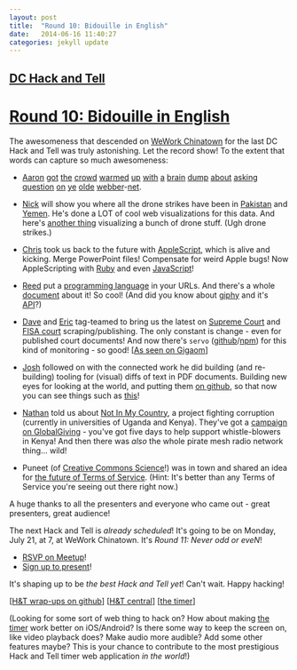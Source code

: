 ```yaml
---
layout: post
title:  "Round 10: Bidouille in English"
date:   2014-06-16 11:40:27
categories: jekyll update
---
```

## [DC Hack and Tell](http://www.meetup.com/DC-Hack-and-Tell/)

# [Round 10: Bidouille in English](http://www.meetup.com/DC-Hack-and-Tell/events/186068112/)

The awesomeness that descended on  [WeWork Chinatown](http://www.wework.com/location/chinatown/) for the last DC Hack and Tell was truly astonishing. Let the record show! To the extent that words can capture so much awesomeness:

 * [Aaron](https://twitter.com/planarrowspace) [got](https://docs.google.com/forms/d/1zJbmdA58244rYtMyXzaRd-7IPIzE468W4XyUeqA_M4I/viewform) [the](http://express.smarttech.com/?url=http://www.rockingham.k12.va.us/resources/elementary/files/4VirginiaStudiesReleasedtestSenteo.notebook) [crowd](http://www.doe.virginia.gov/testing/sol/released_tests/2007/test07_virginia_studies.pdf) [warmed](http://www.naldaramjui.com/TOPIK?t=22&l=3&s=3&q=88005) [up](http://mcasta.net/) [with](https://docs.google.com/forms/d/1zJbmdA58244rYtMyXzaRd-7IPIzE468W4XyUeqA_M4I/viewform) [a](http://www.funbutlearn.com/2013/05/create-dynamic-quiz-using-google-docs.html) [brain](http://slidify.github.io/iquiz/#2) [dump](https://github.com/lurodrigo/jquery-quiz/blob/master/demo/demo.html) [about](https://github.com/jewlofthelotus/SlickQuiz/blob/gh-pages/js/slickQuiz-config.js) [asking](https://code.google.com/p/jquizme/wiki/HowToUse) [question](http://kramdown.gettalong.org/syntax.html#definition-lists) [on](https://gist.github.com/ajschumacher/c17669b5a999a47125f7) [ye](https://www.gitbook.io/) [olde](http://help.gitbook.io/book/exercises.html) [webber](http://amischol.gitbooks.io/javascript_challenges/autoexecute/README.html)-[net](http://blogs.citypages.com/dressingroom/Decentralized%20Dance%20Party%201.JPG).

 * [Nick](https://twitter.com/nickmcclellan) will show you where all the drone strikes have been in [Pakistan](http://natsec.newamerica.net/drones/pakistan/analysis) and [Yemen](http://natsec.newamerica.net/drones/yemen/analysis). He's done a LOT of cool web visualizations for this data. And here's [another thing](http://drones.pitchinteractive.com/) visualizing a bunch of drone stuff. (Ugh drone strikes.)

 * [Chris](https://twitter.com/cmgiven) took us back to the future with [AppleScript](https://developer.apple.com/library/mac/documentation/AppleScript/Conceptual/AppleScriptX/AppleScriptX.html), which is alive and kicking. Merge PowerPoint files! Compensate for weird Apple bugs! Now AppleScripting with [Ruby](https://rubygems.org/gems/rb-appscript) and even [JavaScript](http://www.reddit.com/r/programming/comments/27l97c/javascript_as_an_alternative_to_applescript_on_os/)!

 * [Reed](https://twitter.com/reedspool) put a [programming language](http://concatinative.herokuapp.com/) in your URLs. And there's a whole [document](http://bit.ly/1cFkNgF) about it! So cool! (And did you know about [giphy](http://giphy.com/) and it's [API](https://github.com/giphy/GiphyAPI)?)

 * [Dave](https://twitter.com/vdavez) and [Eric](https://twitter.com/konklone) tag-teamed to bring us the latest on [Supreme Court](https://twitter.com/SCOTUS_servo) and [FISA court](https://twitter.com/FISACourt) scraping/publishing. The only constant is change - even for published court documents! And now there's `servo` ([github](https://github.com/vzvenyach/servo)/[npm](https://www.npmjs.org/package/servojs)) for this kind of monitoring - so good! [[As seen on Gigaom](http://gigaom.com/2014/06/12/clever-piece-of-code-exposes-hidden-changes-to-supreme-court-opinions/)]

 * [Josh](https://twitter.com/JoshData) followed on with the connected work he did building (and re-building) tooling for (visual) diffs of text in PDF documents. Building new eyes for looking at the world, and putting them [on github](https://github.com/JoshData/pdf-diff), so that now you can see things such as [this](https://twitter.com/SCOTUS_servo/status/481441583653347330)!

 * [Nathan](https://twitter.com/NMCountry) told us about [Not In My Country](https://www.notinmycountry.org/), a project fighting corruption (currently in universities of Uganda and Kenya). They've got a [campaign on GlobalGiving](http://www.globalgiving.org/projects/stop-kenyan-univ-corruption-whistle-blower-support-fund/) - you've got five days to help support whistle-blowers in Kenya! And then there was _also_ the whole pirate mesh radio network thing... wild!

 * Puneet (of [Creative Commons Science](http://science.creativecommons.org/)!) was in town and shared an idea for [the future of Terms of Service](http://science.creativecommons.org/tos/index.html). (Hint: It's better than any Terms of Service you're seeing out there right now.)

A huge thanks to all the presenters and everyone who came out - great presenters, great audience!

The next Hack and Tell is _already scheduled_! It's going to be on Monday, July 21, at 7, at WeWork Chinatown. It's _Round 11: Never odd or eveN_!

 * [RSVP on Meetup](http://www.meetup.com/DC-Hack-and-Tell/events/190089722/)!
 * [Sign up to present](http://bit.ly/hackandtelldc11)!

It's shaping up to be _the best Hack and Tell yet_! Can't wait. Happy hacking!

[[H&T wrap-ups on github](https://github.com/hackandtell/wrapup)] [[H&T central](http://hackandtell.org/)] [[the timer](http://hackandtell.org/timer/)]

(Looking for some sort of web thing to hack on? How about making [the timer](http://hackandtell.org/timer/) work better on iOS/Android? Is there some way to keep the screen on, like video playback does? Make audio more audible? Add some other features maybe? This is your chance to contribute to the most prestigious Hack and Tell timer web application _in the world_!)
